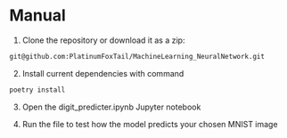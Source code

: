 # Manual

1.  Clone the repository or download it as a zip:

```bash
git@github.com:PlatinumFoxTail/MachineLearning_NeuralNetwork.git
```

2. Install current dependencies with command

```bash
poetry install
```

3. Open the digit_predicter.ipynb Jupyter notebook

4. Run the file to test how the model predicts your chosen MNIST image
